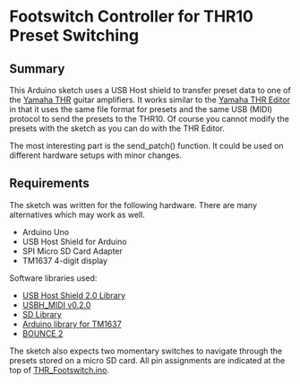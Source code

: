 # Footswitch Controller for THR10 Preset Switching

## Summary

This Arduino sketch uses a USB Host shield to transfer preset data to
one of the [Yamaha THR](http://www.yamaha.com/thr/) guitar amplifiers.
It works similar to the
[Yamaha THR Editor](https://www.youtube.com/watch?v=avRvgELWrFE)
in that it uses the same file format for presets and the same USB (MIDI)
protocol to send the presets to the THR10. Of course you cannot modify
the presets with the sketch as you can do with the THR Editor.

The most interesting part is the send_patch() function. It could be used
on different hardware setups with minor changes.

## Requirements

The sketch was written for the following hardware. There are many
alternatives which may work as well.

- Arduino Uno
- USB Host Shield for Arduino
- SPI Micro SD Card Adapter
- TM1637 4-digit display

Software libraries used:

- [USB Host Shield 2.0 Library](https://github.com/felis/USB_Host_Shield_2.0)
- [USBH_MIDI v0.2.0](https://github.com/YuuichiAkagawa/USBH_MIDI)
- [SD Library](https://www.arduino.cc/en/Reference/SD)
- [Arduino library for TM1637](https://github.com/avishorp/TM1637)
- [BOUNCE 2](https://github.com/thomasfredericks/Bounce2)

The sketch also expects two momentary switches to navigate through the presets
stored on a micro SD card. All pin assignments are indicated at the top of
[THR_Footswitch.ino](THR_Footswitch.ino).
